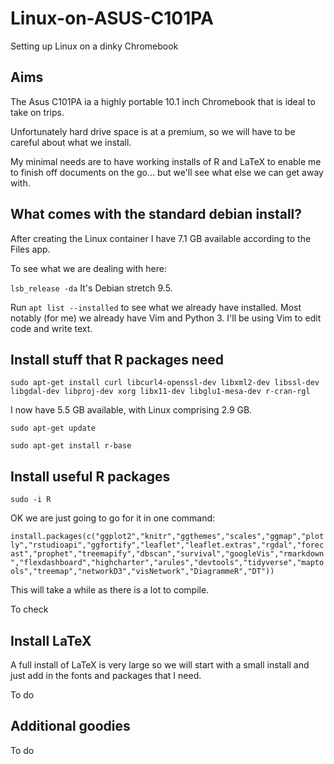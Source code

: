 # Linux-on-ASUS-C101PA
Setting up Linux on a dinky Chromebook

## Aims

The Asus C101PA ia a highly portable 10.1 inch Chromebook that is ideal to take on trips.

Unfortunately hard drive space is at a premium, so we will have to be careful about what we install.

My minimal needs are to have working installs of R and LaTeX to enable me to finish off documents on the go... but we'll see what else we can get away with.

## What comes with the standard debian install?

After creating the Linux container I have 7.1 GB available according to the Files app.

To see what we are dealing with here:

```lsb_release -da``` It's Debian stretch 9.5.

Run ```apt list --installed``` to see what we already have installed.  Most notably (for me) we already have Vim and Python 3.  I'll be using Vim to edit code and write text.


## Install stuff that R packages need

```sudo apt-get install curl libcurl4-openssl-dev libxml2-dev libssl-dev libgdal-dev libproj-dev xorg libx11-dev libglu1-mesa-dev r-cran-rgl```

I now have 5.5 GB available, with Linux comprising 2.9 GB.

```sudo apt-get update```

```sudo apt-get install r-base```


## Install useful R packages

```sudo -i R```

OK we are just going to go for it in one command:

```install.packages(c("ggplot2","knitr","ggthemes","scales","ggmap","plotly","rstudioapi","ggfortify","leaflet","leaflet.extras","rgdal","forecast","prophet","treemapify","dbscan","survival","googleVis","rmarkdown","flexdashboard","highcharter","arules","devtools","tidyverse","maptools","treemap","networkD3","visNetwork","DiagrammeR","DT"))```

This will take a while as there is a lot to compile.

To check

## Install LaTeX

A full install of LaTeX is very large so we will start with a small install and just add in the fonts and packages that I need.

To do
## Additional goodies

To do

